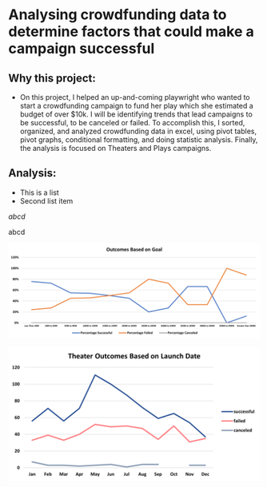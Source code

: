# **Analysing crowdfunding data to determine factors that could make a campaign successful**
## **Why this project:**
* On this project, I helped an up-and-coming playwright who wanted to start a crowdfunding campaign to fund her play which she estimated a budget of over $10k. I will be identifying trends that lead campaigns to be successful, to be canceled or failed. To accomplish this, I sorted, organized, and analyzed crowdfunding data in excel, using pivot tables, pivot graphs, conditional formatting, and doing statistic analysis. Finally, the analysis is focused on Theaters and Plays campaigns.
## **Analysis:**

* This is a list
* Second list item

*abcd*

abcd

![Outcomes_vs_Goals.png](Resources/Outcomes_vs_Goals.png)

![Theater_Outcomes_vs_Launch.png](Resources/Theater_Outcomes_vs_Launch.png)
